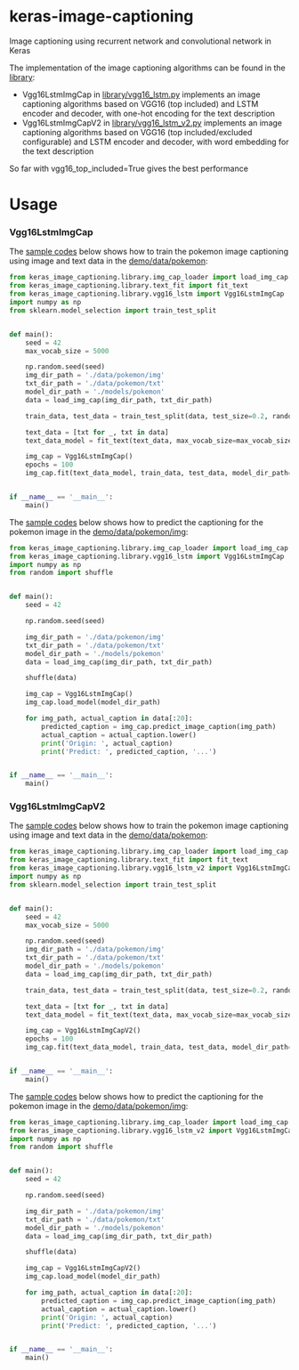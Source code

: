 # keras-image-captioning

Image captioning using recurrent network and convolutional network in Keras

The implementation of the image captioning algorithms can be found in the [library](keras_image_captioning/library):

* Vgg16LstmImgCap in [library/vgg16_lstm.py](keras_image_captioning/library/vgg16_lstm.py) implements an image captioning
algorithms based on VGG16 (top included) and LSTM encoder and decoder, with one-hot encoding for the text description
* Vgg16LstmImgCapV2 in [library/vgg16_lstm_v2.py](keras_image_captioning/library/vgg16_lstm_v2.py) implements an image 
captioning algorithms based on VGG16 (top included/excluded configurable) and LSTM encoder and decoder, with word 
embedding for the text description

So far with vgg16_top_included=True gives the best performance

# Usage

### Vgg16LstmImgCap

The [sample codes](demo/vgg16_lstm_train.py) below shows how to train the pokemon image 
captioning using image and text data in the [demo/data/pokemon](demo/data/pokemon):

```python
from keras_image_captioning.library.img_cap_loader import load_img_cap
from keras_image_captioning.library.text_fit import fit_text
from keras_image_captioning.library.vgg16_lstm import Vgg16LstmImgCap
import numpy as np
from sklearn.model_selection import train_test_split


def main():
    seed = 42
    max_vocab_size = 5000

    np.random.seed(seed)
    img_dir_path = './data/pokemon/img'
    txt_dir_path = './data/pokemon/txt'
    model_dir_path = './models/pokemon'
    data = load_img_cap(img_dir_path, txt_dir_path)

    train_data, test_data = train_test_split(data, test_size=0.2, random_state=seed)

    text_data = [txt for _, txt in data]
    text_data_model = fit_text(text_data, max_vocab_size=max_vocab_size, max_allowed_seq_length=20)

    img_cap = Vgg16LstmImgCap()
    epochs = 100
    img_cap.fit(text_data_model, train_data, test_data, model_dir_path=model_dir_path, epochs=epochs)


if __name__ == '__main__':
    main()

```

The [sample codes](demo/vgg16_lstm_predict.py) below shows how to predict the captioning
 for the pokemon image in the [demo/data/pokemon/img](demo/data/pokemon/img):
 
```python
from keras_image_captioning.library.img_cap_loader import load_img_cap
from keras_image_captioning.library.vgg16_lstm import Vgg16LstmImgCap
import numpy as np
from random import shuffle


def main():
    seed = 42

    np.random.seed(seed)

    img_dir_path = './data/pokemon/img'
    txt_dir_path = './data/pokemon/txt'
    model_dir_path = './models/pokemon'
    data = load_img_cap(img_dir_path, txt_dir_path)

    shuffle(data)

    img_cap = Vgg16LstmImgCap()
    img_cap.load_model(model_dir_path)

    for img_path, actual_caption in data[:20]:
        predicted_caption = img_cap.predict_image_caption(img_path)
        actual_caption = actual_caption.lower()
        print('Origin: ', actual_caption)
        print('Predict: ', predicted_caption, '...')


if __name__ == '__main__':
    main()

```

### Vgg16LstmImgCapV2

The [sample codes](demo/vgg16_lstm_v2_train.py) below shows how to train the pokemon image 
captioning using image and text data in the [demo/data/pokemon](demo/data/pokemon):

```python
from keras_image_captioning.library.img_cap_loader import load_img_cap
from keras_image_captioning.library.text_fit import fit_text
from keras_image_captioning.library.vgg16_lstm_v2 import Vgg16LstmImgCapV2
import numpy as np
from sklearn.model_selection import train_test_split


def main():
    seed = 42
    max_vocab_size = 5000

    np.random.seed(seed)
    img_dir_path = './data/pokemon/img'
    txt_dir_path = './data/pokemon/txt'
    model_dir_path = './models/pokemon'
    data = load_img_cap(img_dir_path, txt_dir_path)

    train_data, test_data = train_test_split(data, test_size=0.2, random_state=seed)

    text_data = [txt for _, txt in data]
    text_data_model = fit_text(text_data, max_vocab_size=max_vocab_size, max_allowed_seq_length=20)

    img_cap = Vgg16LstmImgCapV2()
    epochs = 100
    img_cap.fit(text_data_model, train_data, test_data, model_dir_path=model_dir_path, epochs=epochs)


if __name__ == '__main__':
    main()

```

The [sample codes](demo/vgg16_lstm_v2_predict.py) below shows how to predict the captioning
 for the pokemon image in the [demo/data/pokemon/img](demo/data/pokemon/img):
 
```python
from keras_image_captioning.library.img_cap_loader import load_img_cap
from keras_image_captioning.library.vgg16_lstm_v2 import Vgg16LstmImgCapV2
import numpy as np
from random import shuffle


def main():
    seed = 42

    np.random.seed(seed)

    img_dir_path = './data/pokemon/img'
    txt_dir_path = './data/pokemon/txt'
    model_dir_path = './models/pokemon'
    data = load_img_cap(img_dir_path, txt_dir_path)

    shuffle(data)

    img_cap = Vgg16LstmImgCapV2()
    img_cap.load_model(model_dir_path)

    for img_path, actual_caption in data[:20]:
        predicted_caption = img_cap.predict_image_caption(img_path)
        actual_caption = actual_caption.lower()
        print('Origin: ', actual_caption)
        print('Predict: ', predicted_caption, '...')


if __name__ == '__main__':
    main()

```